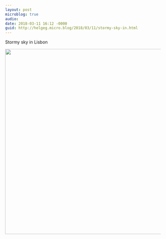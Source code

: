 ```yaml
---
layout: post
microblog: true
audio: 
date: 2018-03-11 16:12 -0000
guid: http://helgeg.micro.blog/2018/03/11/stormy-sky-in.html
---
```

Stormy sky in Lisbon

<img src="http://microblog.helgegudmundsen.com/uploads/2018/72d8d7af50.jpg" width="600" height="600" />
